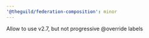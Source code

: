 ```yaml
---
'@theguild/federation-composition': minor
---
```


Allow to use v2.7, but not progressive @override labels
